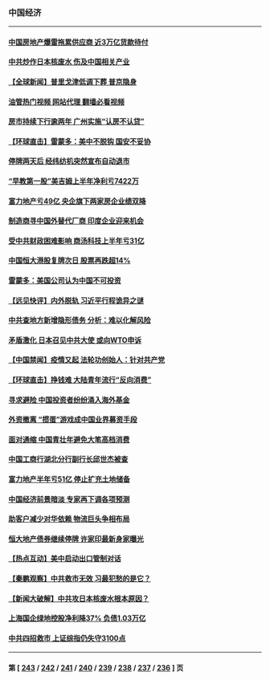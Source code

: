 ### 中国经济
---
#### [中国房地产爆雷拖累供应商 近3万亿货款待付](../../pages/ncid283/n14063980.md?08310045) 
#### [中共炒作日本核废水 伤及中国相关产业](../../pages/ncid283/n14064080.md?08310045) 
#### [【全球新闻】普里戈津低调下葬 普京隐身](../../pages/ncid283/n14063924.md?08310045) 
#### [油管热门视频 网站代理 翻墙必看视频](http://138.2.39.72:81/youtube.html?epic-marker?08310045)
#### [房市持续下行逾两年 广州实施“认房不认贷”](../../pages/ncid283/n14064009.md?08310045) 
#### [【环球直击】雷蒙多：美中不脱钩 国安不妥协](../../pages/ncid283/n14063447.md?08310045) 
#### [停牌两天后 经纬纺机突然宣布自动退市](../../pages/ncid283/n14063692.md?08310045) 
#### [“早教第一股”美吉姆上半年净利亏7422万](../../pages/ncid283/n14063677.md?08310045) 
#### [富力地产亏49亿 央企旗下两家房企业绩双降](../../pages/ncid283/n14063621.md?08310045) 
#### [制造商寻中国外替代厂商 印度企业迎来机会](../../pages/ncid283/n14063606.md?08310045) 
#### [受中共财政困难影响 商汤科技上半年亏31亿](../../pages/ncid283/n14063550.md?08310045) 
#### [中国恒大港股复牌次日 股票再跌超14%](../../pages/ncid283/n14063545.md?08310045) 
#### [雷蒙多：美国公司认为中国不可投资](../../pages/ncid283/n14063407.md?08310045) 
#### [【远见快评】内外脱轨 习近平行程诡异之谜](../../pages/ncid283/n14063415.md?08310045) 
#### [中共查地方新增隐形债务 分析：难以化解风险](../../pages/ncid283/n14063306.md?08310045) 
#### [矛盾激化 日本召见中共大使 或向WTO申诉](../../pages/ncid283/n14063335.md?08310045) 
#### [【中国禁闻】疫情又起 法轮功创始人：针对共产党](../../pages/ncid283/n14063214.md?08310045) 
#### [【环球直击】挣钱难 大陆青年流行“反向消费”](../../pages/ncid283/n14063213.md?08310045) 
#### [寻求避险 中国投资者纷纷涌入海外基金](../../pages/ncid283/n14063183.md?08310045) 
#### [外资撤离 “掼蛋”游戏成中国业界募资手段](../../pages/ncid283/n14063120.md?08310045) 
#### [面对通缩 中国青壮年避免大笔高档消费](../../pages/ncid283/n14063102.md?08310045) 
#### [中国工商行湖北分行副行长邱世杰被查](../../pages/ncid283/n14063093.md?08310045) 
#### [富力地产半年亏51亿 停止扩充土地储备](../../pages/ncid283/n14063063.md?08310045) 
#### [中国经济前景暗淡 专家再下调各项预测](../../pages/ncid283/n14063032.md?08310045) 
#### [助客户减少对华依赖 物流巨头争相布局](../../pages/ncid283/n14062967.md?08310045) 
#### [恒大地产债券继续停牌 许家印最新身家曝光](../../pages/ncid283/n14062965.md?08310045) 
#### [【热点互动】美中启动出口管制对话](../../pages/ncid283/n14062960.md?08310045) 
#### [【秦鹏观察】中共救市无效 习最犯愁的是它？](../../pages/ncid283/n14062867.md?08310045) 
#### [【新闻大破解】中共攻日本核废水根本原因？](../../pages/ncid283/n14062823.md?08310045) 
#### [上海国企绿地控股净利降37% 负债1.03万亿](../../pages/ncid283/n14062921.md?08310045) 
#### [中共四招救市 上证综指仍失守3100点](../../pages/ncid283/n14062710.md?08310045) 

---
#### 第 [ [243](./243.md?08310045) / [242](./242.md?08310045) / [241](./241.md?08310045) / [240](./240.md?08310045) / [239](./239.md?08310045) / [238](./238.md?08310045) / [237](./237.md?08310045) / [236](./236.md?08310045) ] 页
